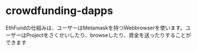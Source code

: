 # crowdfunding-dapps

EthFundの仕組みは、ユーザーはMetamaskを持つWebbrowserを使います。ユーザーはProjectをさくせいしたり、browseしたり、資金を送ったりすることができます
